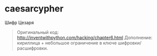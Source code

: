 # caesarcypher
Шифр Цезаря
> Оригинальный код: http://inventwithpython.com/hacking/chapter6.html
Дополнение: кириллица + небольшое ограничение в ключе шифровки/расшифровки.
